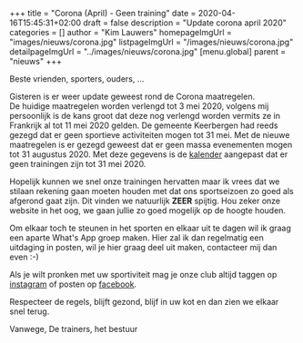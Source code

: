 +++
title = "Corona (April) - Geen training"
date = 2020-04-16T15:45:31+02:00
draft = false
description = "Update corona april 2020"
categories = []
author = "Kim Lauwers"
homepageImgUrl = "images/nieuws/corona.jpg"
listpageImgUrl = "/images/nieuws/corona.jpg"
detailpageImgUrl = "../images/nieuws/corona.jpg"
[menu.global]
    parent = "nieuws"
+++

Beste vrienden, sporters, ouders, ...
 
Gisteren is er weer update geweest rond de Corona maatregelen.  
De huidige maatregelen worden verlengd tot 3 mei 2020, volgens mij persoonlijk is de kans groot dat deze nog verlengd worden vermits ze in Frankrijk al tot 11 mei 2020 gelden.
De gemeente Keerbergen had reeds gezegd dat er geen sportieve activiteiten mogen tot 31 mei. Met de nieuwe maatregelen is er gezegd geweest dat er geen massa evenementen mogen tot 31 augustus 2020.
Met deze gegevens is de [kalender](https://www.jujitsukeerbergen.be/kalender) aangepast dat er geen trainingen zijn tot 31 mei 2020.

Hopelijk kunnen we snel onze trainingen hervatten maar ik vrees dat we stilaan rekening gaan moeten houden met dat ons sportseizoen zo goed als afgerond gaat zijn.
Dit vinden we natuurlijk **ZEER** spijtig.
Hou zeker onze website in het oog, we gaan jullie zo goed mogelijk op de hoogte houden.

Om elkaar toch te steunen in het sporten en elkaar uit te dagen wil ik graag een aparte What's App groep maken.
Hier zal ik dan regelmatig een uitdaging in posten, wil je hier graag deel uit maken, contacteer mij dan even :-)

Als je wilt pronken met uw sportiviteit mag je onze club altijd taggen op [instagram](http://instagram.com/jujitsukeerbergen) of posten op [facebook](https://www.facebook.com/groups/357231384348318).


Respecteer de regels, blijft gezond, blijf in uw kot en dan zien we elkaar snel terug.


Vanwege,
De trainers, het bestuur
